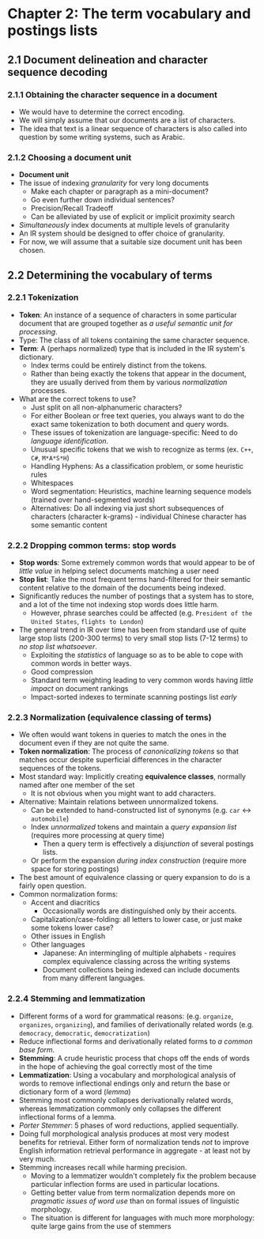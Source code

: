 # Chapter 2: The term vocabulary and postings lists

## 2.1 Document delineation and character sequence decoding

### 2.1.1 Obtaining the character sequence in a document

- We would have to determine the correct encoding.
- We will simply assume that our documents are a list of characters.
- The idea that text is a linear sequence of characters is also called into question by some writing systems, such as Arabic.

### 2.1.2 Choosing a document unit

- **Document unit**
- The issue of indexing *granularity* for very long documents
    - Make each chapter or paragraph as a mini-document?
    - Go even further down individual sentences?
    - Precision/Recall Tradeoff
    - Can be alleviated by use of explicit or implicit proximity search
- *Simultaneously* index documents at multiple levels of granularity
- An IR system should be designed to offer choice of granularity.
- For now, we will assume that a suitable size document unit has been chosen.

## 2.2 Determining the vocabulary of terms

### 2.2.1 Tokenization

- **Token**: An instance of a sequence of characters in some particular document that are grouped together as *a useful semantic unit for processing*.
- Type: The class of all tokens containing the same character sequence.
- **Term**: A (perhaps normalized) type that is included in the IR system's dictionary.
    - Index terms could be entirely distinct from the tokens.
    - Rather than being exactly the tokens that appear in the document, they are usually derived from them by various *normalization* processes.
- What are the correct tokens to use?
    - Just split on all non-alphanumeric characters?
    - For either Boolean or free text queries, you always want to do the exact same tokenization to both document and query words.
    - These issues of tokenization are language-specific: Need to do *language identification*.
    - Unusual specific tokens that we wish to recognize as terms (ex. `C++`, `C#`, `M*A*S*H`)
    - Handling Hyphens: As a classification problem, or some heuristic rules
    - Whitespaces
    - Word segmentation: Heuristics, machine learning sequence models (trained over hand-segmented words)
    - Alternatives: Do all indexing via just short subsequences of characters (character k-grams) - individual Chinese character has some semantic content

### 2.2.2 Dropping common terms: stop words

- **Stop words**: Some extremely common words that would appear to be of *little value* in helping select documents matching a user need
- **Stop list**: Take the most frequent terms hand-filtered for their semantic content relative to the domain of the documents being indexed.
- Significantly reduces the number of postings that a system has to store, and a lot of the time not indexing stop words does little harm.
    - However, phrase searches could be affected (e.g. `President of the United States`, `flights to London`)
- The general trend in IR over time has been from standard use of quite large stop lists (200-300 terms) to very small stop lists (7-12 terms) to *no stop list whatsoever*.
    - Exploiting the *statistics* of language so as to be able to cope with common words in better ways.
    - Good compression
    - Standard term weighting leading to very common words having *little impact* on document rankings
    - Impact-sorted indexes to terminate scanning postings list *early*

### 2.2.3 Normalization (equivalence classing of terms)

- We often would want tokens in queries to match the ones in the document even if they are not quite the same.
- **Token normalization**: The process of *canonicalizing tokens* so that matches occur despite superficial differences in the character sequences of the tokens.
- Most standard way: Implicitly creating **equivalence classes**, normally named after one member of the set
    - It is not obvious when you might want to add characters.
- Alternative: Maintain relations between unnormalized tokens.
    - Can be extended to hand-constructed list of synonyms (e.g. `car` <-> `automobile`)
    - Index *unnormalized* tokens and maintain a *query expansion list* (requires more processing at query time)
        - Then a query term is effectively a *disjunction* of several postings lists.
    - Or perform the expansion *during index construction* (require more space for storing postings)
- The best amount of equivalence classing or query expansion to do is a fairly open question.
- Common normalization forms:
    - Accent and diacritics
        - Occasionally words are distinguished only by their accents.
    - Capitalization/case-folding: all letters to lower case, or just make some tokens lower case?
    - Other issues in English
    - Other languages
        - Japanese: An intermingling of multiple alphabets - requires complex equivalence classing across the writing systems
        - Document collections being indexed can include documents from many different languages.

### 2.2.4 Stemming and lemmatization

- Different forms of a word for grammatical reasons: (e.g. `organize`, `organizes`, `organizing`), and families of derivationally related words (e.g. `democracy`, `democratic`, `democratization`)
- Reduce inflectional forms and derivationally related forms to *a common base form*.
- **Stemming**: A crude heuristic process that chops off the ends of words in the hope of achieving the goal correctly most of the time
- **Lemmatization**: Using a vocabulary and morphological analysis of words to remove inflectional endings only and return the base or dictionary form of a word (*lemma*)
- Stemming most commonly collapses derivationally related words, whereas lemmatization commonly only collapses the different inflectional forms of a lemma.
- *Porter Stemmer*: 5 phases of word reductions, applied sequentially.
- Doing full morphological analysis produces at most very modest benefits for retrieval. Either form of normalization tends *not* to improve English information retrieval performance in aggregate - at least not by very much.
- Stemming increases recall while harming precision.
    - Moving to a lemmatizer wouldn't completely fix the problem because particular inflection forms are used in particular locations.
    - Getting better value from term normalization depends more on *pragmatic issues of word use* than on formal issues of linguistic morphology.
    - The situation is different for languages with much more morphology: quite large gains from the use of stemmers
